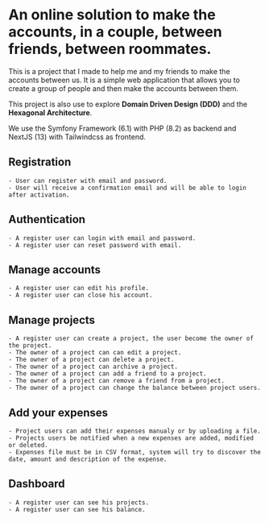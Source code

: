 # An online solution to make the accounts, in a couple, between friends, between roommates.

This is a project that I made to help me and my friends to make the accounts between us. It is a simple web application that allows you to create a group of people and then make the accounts between them. 

This project is also use to explore **Domain Driven Design (DDD)** and the **Hexagonal Architecture**.

We use the Symfony Framework (6.1) with PHP (8.2) as backend and NextJS (13) with Tailwindcss as frontend.

## Registration

    - User can register with email and password.
    - User will receive a confirmation email and will be able to login after activation.

## Authentication

    - A register user can login with email and password.
    - A register user can reset password with email.

## Manage accounts

    - A register user can edit his profile.
    - A register user can close his account.

## Manage projects

    - A register user can create a project, the user become the owner of the project.
    - The owner of a project can can edit a project.
    - The owner of a project can delete a project. 
    - The owner of a project can archive a project. 
    - The owner of a project can add a friend to a project.
    - The owner of a project can remove a friend from a project.
    - The owner of a project can change the balance between project users.

## Add your expenses

    - Project users can add their expenses manualy or by uploading a file.
    - Projects users be notified when a new expenses are added, modified or deleted.
    - Expenses file must be in CSV format, system will try to discover the date, amount and description of the expense.

## Dashboard

    - A register user can see his projects.
    - A register user can see his balance.


